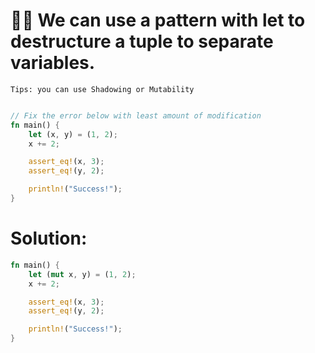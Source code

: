 # 🌟🌟 We can use a pattern with let to destructure a tuple to separate variables.
```
Tips: you can use Shadowing or Mutability
```

```rs

// Fix the error below with least amount of modification
fn main() {
    let (x, y) = (1, 2);
    x += 2;

    assert_eq!(x, 3);
    assert_eq!(y, 2);

    println!("Success!");
}
```
# Solution: 
```rs
fn main() {
    let (mut x, y) = (1, 2);
    x += 2;

    assert_eq!(x, 3);
    assert_eq!(y, 2);

    println!("Success!");
}
```